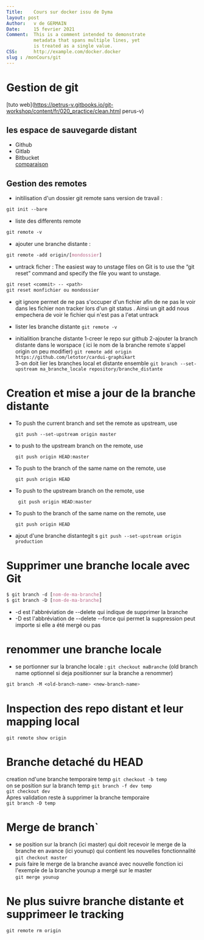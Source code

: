 ```yaml
---
Title:    Cours sur docker issu de Dyma
layout: post 
Author:   v de GERMAIN  
Date:     15 fevrier 2021 
Comment:  This is a comment intended to demonstrate  
          metadata that spans multiple lines, yet  
          is treated as a single value.  
CSS:      http://example.com/docker.docker
slug : /monCours/git
---
```


# Gestion de git 

[tuto web](https://petrus-v.gitbooks.io/git-workshop/content/fr/020_practice/clean.html perus-v)
## les espace de sauvegarde distant 
* Github
* Gitlab
* Bitbucket  
  [comparaison](https://about.gitlab.com/images/blogimages/gitlab-terminology.png "click here")  

## Gestion des remotes
- initilisation d'un dossier git remote  sans version de travail : 
```CSS
git init --bare
``` 

- liste des differents remote 
```CSS
git remote -v 
```

- ajouter une branche distante : 
```CSS
git remote -add origin/[mondossier]
```
- untrack ficher :
  The easiest way to unstage files on Git is to use the “git reset” command and specify the file you want to unstage.
```CSS
git reset <commit> -- <path>
git reset monfichier ou mondossier
```

- git ignore
  permet de ne pas s'occuper d'un fichier afin de ne pas le voir dans les fichier non tracker lors d'un git status . Ainsi un git add nous empechera de voir le fichier qui n'est pas a l'etat untrack

- lister les branche distante
  ``git remote -v``
  
- initialition branche distante 
  1-creer le repo sur github
  2-ajouter la branch distante dans le worspace  ( ici le nom de la branche remote s'appel origin on peu modifier)
  ``git remote add origin https://github.com/letotor/cardui-graphikart``  
  3-on doit lier les branches local et distante ensemble
  ``git branch --set-upstream ma_branche_locale repository/branche_distante``

# Creation et mise a jour de la branche distante
* To push the current branch and set the remote as upstream, use

    ``git push --set-upstream origin master``


* to push to the upstream branch
on the remote, use  

    ``git push origin HEAD:master``  

* To push to the branch of the same name on the remote, use  

    ``git push origin HEAD``

* To push to the upstream branch
on the remote, use  

   `` git push origin HEAD:master``

* To push to the branch of the same name on the remote, use   

    ``git push origin HEAD``


* ajout d'une branche distantegit s
    ``git push --set-upstream origin production``


# Supprimer une branche locale avec Git
```css
$ git branch -d [nom-de-ma-branche]
$ git branch -D [nom-de-ma-branche]
```  
* -d est l'abbréviation de --delete qui indique de supprimer la branche  
* -D est l'abbréviation de --delete --force qui permet la suppression peut importe si elle a été mergé ou pas  


# renommer une branche locale
* se portionner sur la branche locale : `git checkout maBranche` (old branch name optionnel si deja positionner sur la branche a renommer)
```CSS
git branch -M <old-branch-name> <new-branch-name>
```
# Inspection des repo distant et leur mapping local
`git remote show origin`  


# Branche detaché du  HEAD
creation nd'une branche temporaire temp
`git checkout -b temp`  
on se position sur la branch temp
`git branch -f dev temp`  
`git checkout dev`  
Apres validation reste à supprimer la branche temporaire  
`git branch -D temp`

# Merge de branch`
 - se position sur la branch  (ici master)  qui doit recevoir le merge  de la branche en avance (ici younup) qui contient les nouvelles fonctionnalité  
`git checkout master`  
- puis faire le merge de la branche avancé avec nouvelle fonction ici l'exemple de la branche  younup a mergé sur le master  
`git merge younup`  

# Ne plus suivre branche distante et supprimeer le tracking
`git remote rm origin`  